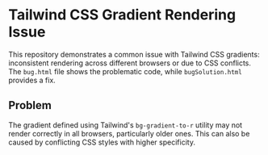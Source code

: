 # Tailwind CSS Gradient Rendering Issue

This repository demonstrates a common issue with Tailwind CSS gradients:  inconsistent rendering across different browsers or due to CSS conflicts. The `bug.html` file shows the problematic code, while `bugSolution.html` provides a fix.

## Problem

The gradient defined using Tailwind's `bg-gradient-to-r` utility may not render correctly in all browsers, particularly older ones.  This can also be caused by conflicting CSS styles with higher specificity.